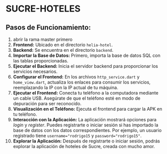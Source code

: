 # SUCRE-HOTELES 

## Pasos de Funcionamiento:

<ol>
  <li>abrir la rama master primero</li>
  <li><b>Frontend:</b> Ubicado en el directorio <code>helia-hotel</code>.</li>
  <li><b>Backend:</b> Se encuentra en el directorio <code>backend</code>.</li>
  <li><b>Importar la Base de Datos:</b> Primero, importa la base de datos SQL con las tablas proporcionadas.</li>
  <li><b>Ejecutar el Backend:</b> Inicia el servidor backend para proporcionar los servicios necesarios.</li>
  <li><b>Configurar el Frontend:</b> En los archivos <code>http_service.dart</code> y <code>home_view.dart</code>, actualiza los enlaces para consumir los servicios, reemplazando la IP con la IP actual de tu máquina.</li>
  <li><b>Ejecutar el Frontend:</b> Conecta tu teléfono a la computadora mediante un cable USB. Asegúrate de que el teléfono esté en modo de depuración para ser reconocido.</li>
  <li><b>Visualización en el Teléfono:</b> Ejecuta el frontend para cargar la APK en tu teléfono.</li>
  <li><b>Interacción con la Aplicación:</b> La aplicación mostrará opciones para <i>login</i> y <i>register</i>. Puedes registrarte o iniciar sesión si has importado la base de datos con los datos correspondientes. Por ejemplo, un usuario registrado tiene <code>username="rodrigo15</code> y <code>password="rodrigo15"</code>.</li>
  <li><b>Explorar la Aplicación:</b> Después de registrarte o iniciar sesión, podrás explorar la aplicación de hoteles de Sucre, creada con mucho amor.</li>
</ol>
